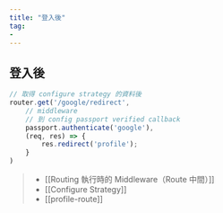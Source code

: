 ```yaml
---
title: "登入後"
tag: 
- 
---
```

## 登入後
```js
// 取得 configure strategy 的資料後
router.get('/google/redirect', 
	// middleware
	// 到 config passport verified callback
	passport.authenticate('google'),
	(req, res) => {
		res.redirect('profile');
	}
)
```
>- [[Routing 執行時的 Middleware（Route 中間）]]
>- [[Configure Strategy]]
>- [[profile-route]]